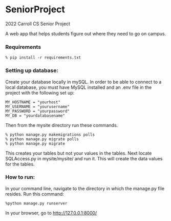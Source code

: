 # SeniorProject
2022 Carroll CS Senior Project

A web app that helps students figure out where they need to go on campus.

### Requirements

    % pip install -r requirements.txt

### Setting up database:
Create your database locally in mySQL.
In order to be able to connect to a local database, you must have MySQL installed and an .env file in the project with the following set up:

    MY_HOSTNAME = "yourhost"
    MY_USERNAME = "yourusername"
    MY_PASSWORD = "yourpassword"
    MY_DB = "yourdatabasename"

Then from the mysite directory run these commands.

    % python manage.py makemigrations polls
    % python manage.py migrate polls
    % python manage.py migrate

This creates your tables but not your values in the tables. Next locate SQLAccess.py in mysite/mysite/ and run it. This will create the data values for the tables.

### How to run:

In your command line, navigate to the directory in which the manage.py file resides.
Run this command:

    %python manage.py runserver

In your browser, go to http://127.0.0.1:8000/